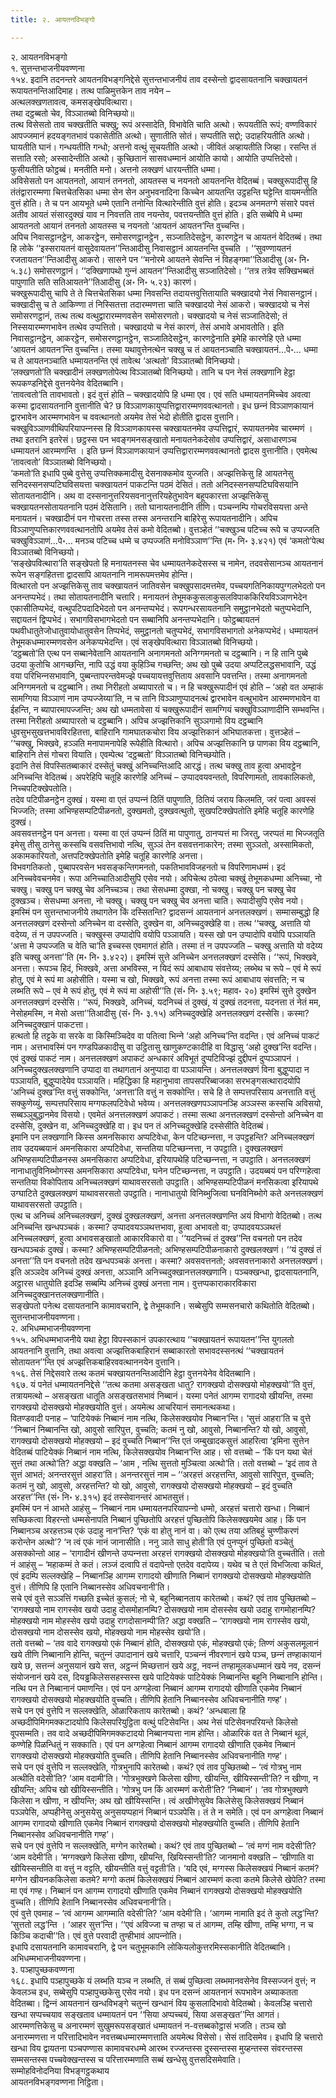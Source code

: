 ```yaml
---
title: २. आयतनविभङ्गो

---
```

२. आयतनविभङ्गो  
१. सुत्तन्तभाजनीयवण्णना  
१५४. इदानि तदनन्तरे आयतनविभङ्गनिद्देसे सुत्तन्तभाजनीयं ताव दस्सेन्तो द्वादसायतनानि चक्खायतनं रूपायतनन्तिआदिमाह। तत्थ पाळिमुत्तकेन ताव नयेन –  
अत्थलक्खणतावत्व, कमसङ्खेपवित्थारा।  
तथा दट्ठब्बतो चेव, विञ्‍ञातब्बो विनिच्छयो॥  
तत्थ विसेसतो ताव चक्खतीति चक्खु; रूपं अस्सादेति, विभावेति चाति अत्थो। रूपयतीति रूपं; वण्णविकारं आपज्‍जमानं हदयङ्गतभावं पकासेतीति अत्थो। सुणातीति सोतं। सप्पतीति सद्दो; उदाहरियतीति अत्थो। घायतीति घानं। गन्धयतीति गन्धो; अत्तनो वत्थुं सूचयतीति अत्थो। जीवितं अव्हायतीति जिव्हा। रसन्ति तं सत्ताति रसो; अस्सादेन्तीति अत्थो। कुच्छितानं सासवधम्मानं आयोति कायो। आयोति उप्पत्तिदेसो। फुसीयतीति फोट्ठब्बं। मनतीति मनो। अत्तनो लक्खणं धारयन्तीति धम्मा।  
अविसेसतो पन आयतनतो, आयानं तननतो, आयतस्स च नयनतो आयतनन्ति वेदितब्बं। चक्खुरूपादीसु हि तंतंद्वारारम्मणा चित्तचेतसिका धम्मा सेन सेन अनुभवनादिना किच्‍चेन आयतन्ति उट्ठहन्ति घट्टेन्ति वायमन्तीति वुत्तं होति। ते च पन आयभूते धम्मे एतानि तनोन्ति वित्थारेन्तीति वुत्तं होति। इदञ्‍च अनमतग्गे संसारे पवत्तं अतीव आयतं संसारदुक्खं याव न निवत्तति ताव नयन्तेव, पवत्तयन्तीति वुत्तं होति। इति सब्बेपि मे धम्मा आयतनतो आयानं तननतो आयतस्स च नयनतो ‘आयतनं आयतन’न्ति वुच्‍चन्ति।  
अपिच निवासट्ठानट्ठेन, आकरट्ठेन, समोसरणट्ठानट्ठेन , सञ्‍जातिदेसट्ठेन, कारणट्ठेन च आयतनं वेदितब्बं। तथा हि लोके ‘‘इस्सरायतनं वासुदेवायतन’’न्तिआदीसु निवासट्ठानं आयतनन्ति वुच्‍चति । ‘‘सुवण्णायतनं रजतायतन’’न्तिआदीसु आकरो। सासने पन ‘‘मनोरमे आयतने सेवन्ति नं विहङ्गमा’’तिआदीसु (अ॰ नि॰ ५.३८) समोसरणट्ठानं। ‘‘दक्खिणापथो गुन्‍नं आयतन’’न्तिआदीसु सञ्‍जातिदेसो। ‘‘तत्र तत्रेव सक्खिभब्बतं पापुणाति सति सतिआयतने’’तिआदीसु (अ॰ नि॰ ५.२३) कारणं।  
चक्खुरूपादीसु चापि ते ते चित्तचेतसिका धम्मा निवसन्ति तदायत्तवुत्तितायाति चक्खादयो नेसं निवासनट्ठानं। चक्खादीसु च ते आकिण्णा तं निस्सितत्ता तदारम्मणत्ता चाति चक्खादयो नेसं आकरो। चक्खादयो च नेसं समोसरणट्ठानं, तत्थ तत्थ वत्थुद्वारारम्मणवसेन समोसरणतो। चक्खादयो च नेसं सञ्‍जातिदेसो; तं निस्सयारम्मणभावेन तत्थेव उप्पत्तितो। चक्खादयो च नेसं कारणं, तेसं अभावे अभावतोति। इति निवासट्ठानट्ठेन, आकरट्ठेन, समोसरणट्ठानट्ठेन, सञ्‍जातिदेसट्ठेन, कारणट्ठेनाति इमेहि कारणेहि एते धम्मा ‘आयतनं आयतन’न्ति वुच्‍चन्ति। तस्मा यथावुत्तेनत्थेन चक्खु च तं आयतनञ्‍चाति चक्खायतनं…पे॰… धम्मा च ते आयतनञ्‍चाति धम्मायतनन्ति एवं तावेत्थ ‘अत्थतो’ विञ्‍ञातब्बो विनिच्छयो।  
‘लक्खणतो’ति चक्खादीनं लक्खणतोपेत्थ विञ्‍ञातब्बो विनिच्छयो। तानि च पन नेसं लक्खणानि हेट्ठा रूपकण्डनिद्देसे वुत्तनयेनेव वेदितब्बानि।  
‘तावत्वतो’ति तावभावतो। इदं वुत्तं होति – चक्खादयोपि हि धम्मा एव। एवं सति धम्मायतनमिच्‍चेव अवत्वा कस्मा द्वादसायतनानि वुत्तानीति चे? छ विञ्‍ञाणकायुप्पत्तिद्वारारम्मणववत्थानतो। इध छन्‍नं विञ्‍ञाणकायानं द्वारभावेन आरम्मणभावेन च ववत्थानतो अयमेव तेसं भेदो होतीति द्वादस वुत्तानि। चक्खुविञ्‍ञाणवीथिपरियापन्‍नस्स हि विञ्‍ञाणकायस्स चक्खायतनमेव उप्पत्तिद्वारं, रूपायतनमेव चारम्मणं । तथा इतरानि इतरेसं। छट्ठस्स पन भवङ्गमनसङ्खातो मनायतनेकदेसोव उप्पत्तिद्वारं, असाधारणञ्‍च धम्मायतनं आरम्मणन्ति । इति छन्‍नं विञ्‍ञाणकायानं उप्पत्तिद्वारारम्मणववत्थानतो द्वादस वुत्तानीति। एवमेत्थ ‘तावत्वतो’ विञ्‍ञातब्बो विनिच्छयो।  
‘कमतो’ति इधापि पुब्बे वुत्तेसु उप्पत्तिक्‍कमादीसु देसनाक्‍कमोव युज्‍जति। अज्झत्तिकेसु हि आयतनेसु सनिदस्सनसप्पटिघविसयत्ता चक्खायतनं पाकटन्ति पठमं देसितं। ततो अनिदस्सनसप्पटिघविसयानि सोतायतनादीनि। अथ वा दस्सनानुत्तरियसवनानुत्तरियहेतुभावेन बहूपकारत्ता अज्झत्तिकेसु चक्खायतनसोतायतनानि पठमं देसितानि। ततो घानायतनादीनि तीणि। पञ्‍चन्‍नम्पि गोचरविसयत्ता अन्ते मनायतनं। चक्खादीनं पन गोचरत्ता तस्स तस्स अनन्तरानि बाहिरेसु रूपायतनादीनि। अपिच विञ्‍ञाणुप्पत्तिकारणववत्थानतोपि अयमेव तेसं कमो वेदितब्बो। वुत्तञ्हेतं ‘‘चक्खुञ्‍च पटिच्‍च रूपे च उप्पज्‍जति चक्खुविञ्‍ञाणं…पे॰… मनञ्‍च पटिच्‍च धम्मे च उप्पज्‍जति मनोविञ्‍ञाण’’न्ति (म॰ नि॰ ३.४२१) एवं ‘कमतो’पेत्थ विञ्‍ञातब्बो विनिच्छयो।  
‘सङ्खेपवित्थारा’ति सङ्खेपतो हि मनायतनस्स चेव धम्मायतनेकदेसस्स च नामेन, तदवसेसानञ्‍च आयतनानं रूपेन सङ्गहितत्ता द्वादसापि आयतनानि नामरूपमत्तमेव होन्ति।  
वित्थारतो पन अज्झत्तिकेसु ताव चक्खायतनं जातिवसेन चक्खुपसादमत्तमेव, पच्‍चयगतिनिकायपुग्गलभेदतो पन अनन्तप्पभेदं। तथा सोतायतनादीनि चत्तारि। मनायतनं तेभूमककुसलाकुसलविपाककिरियविञ्‍ञाणभेदेन एकासीतिप्पभेदं, वत्थुपटिपदादिभेदतो पन अनन्तप्पभेदं। रूपगन्धरसायतनानि समुट्ठानभेदतो चतुप्पभेदानि, सद्दायतनं द्विप्पभेदं। सभागविसभागभेदतो पन सब्बानिपि अनन्तप्पभेदानि। फोट्ठब्बायतनं पथवीधातुतेजोधातुवायोधातुवसेन तिप्पभेदं, समुट्ठानतो चतुप्पभेदं, सभागविसभागतो अनेकप्पभेदं। धम्मायतनं तेभूमकधम्मारम्मणवसेन अनेकप्पभेदन्ति। एवं सङ्खेपवित्थारा विञ्‍ञातब्बो विनिच्छयो।  
‘दट्ठब्बतो’ति एत्थ पन सब्बानेवेतानि आयतनानि अनागमनतो अनिग्गमनतो च दट्ठब्बानि। न हि तानि पुब्बे उदया कुतोचि आगच्छन्ति, नापि उद्धं वया कुहिञ्‍चि गच्छन्ति; अथ खो पुब्बे उदया अप्पटिलद्धसभावानि, उद्धं वया परिभिन्‍नसभावानि, पुब्बन्तापरन्तवेमज्झे पच्‍चयायत्तवुत्तिताय अवसानि पवत्तन्ति। तस्मा अनागमनतो अनिग्गमनतो च दट्ठब्बानि। तथा निरीहतो अब्यापारतो च। न हि चक्खुरूपादीनं एवं होति – ‘अहो वत अम्हाकं सामग्गिया विञ्‍ञाणं नाम उप्पज्‍जेय्या’ति, न च तानि विञ्‍ञाणुप्पादनत्थं द्वारभावेन वत्थुभावेन आरम्मणभावेन वा ईहन्ति, न ब्यापारमापज्‍जन्ति; अथ खो धम्मतावेसा यं चक्खुरूपादीनं सामग्गियं चक्खुविञ्‍ञाणादीनि सम्भवन्ति। तस्मा निरीहतो अब्यापारतो च दट्ठब्बानि। अपिच अज्झत्तिकानि सुञ्‍ञगामो विय दट्ठब्बानि धुवसुभसुखत्तभावविरहितत्ता, बाहिरानि गामघातकचोरा विय अज्झत्तिकानं अभिघातकत्ता। वुत्तञ्हेतं – ‘‘चक्खु, भिक्खवे, हञ्‍ञति मनापामनापेहि रूपेहीति वित्थारो। अपिच अज्झत्तिकानि छ पाणका विय दट्ठब्बानि, बाहिरानि तेसं गोचरा वियाति। एवम्पेत्थ ‘दट्ठब्बतो’ विञ्‍ञातब्बो विनिच्छयोति।  
इदानि तेसं विपस्सितब्बाकारं दस्सेतुं चक्खुं अनिच्‍चन्तिआदि आरद्धं। तत्थ चक्खु ताव हुत्वा अभावट्ठेन अनिच्‍चन्ति वेदितब्बं। अपरेहिपि चतूहि कारणेहि अनिच्‍चं – उप्पादवयवन्ततो, विपरिणामतो, तावकालिकतो, निच्‍चपटिक्खेपतोति।  
तदेव पटिपीळनट्ठेन दुक्खं। यस्मा वा एतं उप्पन्‍नं ठितिं पापुणाति, ठितियं जराय किलमति, जरं पत्वा अवस्सं भिज्‍जति; तस्मा अभिण्हसम्पटिपीळनतो, दुक्खमतो, दुक्खवत्थुतो, सुखपटिक्खेपतोति इमेहि चतूहि कारणेहि दुक्खं।  
अवसवत्तनट्ठेन पन अनत्ता। यस्मा वा एतं उप्पन्‍नं ठितिं मा पापुणातु, ठानप्पत्तं मा जिरतु, जरप्पतं मा भिज्‍जतूति इमेसु तीसु ठानेसु कस्सचि वसवत्तिभावो नत्थि, सुञ्‍ञं तेन वसवत्तनाकारेन; तस्मा सुञ्‍ञतो, अस्सामिकतो, अकामकारियतो, अत्तपटिक्खेपतोति इमेहि चतूहि कारणेहि अनत्ता।  
विभवगतिकतो , पुब्बापरवसेन भवसङ्कन्तिगमनतो, पकतिभावविजहनतो च विपरिणामधम्मं। इदं अनिच्‍चवेवचनमेव। रूपा अनिच्‍चातिआदीसुपि एसेव नयो। अपिचेत्थ ठपेत्वा चक्खुं तेभूमकधम्मा अनिच्‍चा, नो चक्खु। चक्खु पन चक्खु चेव अनिच्‍चञ्‍च। तथा सेसधम्मा दुक्खा, नो चक्खु। चक्खु पन चक्खु चेव दुक्खञ्‍च। सेसधम्मा अनत्ता, नो चक्खु। चक्खु पन चक्खु चेव अनत्ता चाति। रूपादीसुपि एसेव नयो।  
इमस्मिं पन सुत्तन्तभाजनीये तथागतेन किं दस्सितन्ति? द्वादसन्‍नं आयतनानं अनत्तलक्खणं। सम्मासम्बुद्धो हि अनत्तलक्खणं दस्सेन्तो अनिच्‍चेन वा दस्सेति, दुक्खेन वा, अनिच्‍चदुक्खेहि वा। तत्थ ‘‘चक्खु, अत्ताति यो वदेय्य, तं न उपपज्‍जति। चक्खुस्स उप्पादोपि वयोपि पञ्‍ञायति। यस्स खो पन उप्पादोपि वयोपि पञ्‍ञायति ‘अत्ता मे उप्पज्‍जति च वेति चा’ति इच्‍चस्स एवमागतं होति। तस्मा तं न उपपज्‍जति – चक्खु अत्ताति यो वदेय्य इति चक्खु अनत्ता’’ति (म॰ नि॰ ३.४२२)। इमस्मिं सुत्ते अनिच्‍चेन अनत्तलक्खणं दस्सेसि। ‘‘रूपं, भिक्खवे, अनत्ता। रूपञ्‍च हिदं, भिक्खवे, अत्ता अभविस्स, न यिदं रूपं आबाधाय संवत्तेय्य; लब्भेथ च रूपे – एवं मे रूपं होतु, एवं मे रूपं मा अहोसीति। यस्मा च खो, भिक्खवे, रूपं अनत्ता तस्मा रूपं आबाधाय संवत्तति; न च लब्भति रूपे – एवं मे रूपं होतु, एवं मे रूपं मा अहोसी’’ति (सं॰ नि॰ ३.५९; महाव॰ २०) इमस्मिं सुत्ते दुक्खेन अनत्तलक्खणं दस्सेसि। ‘‘रूपं, भिक्खवे, अनिच्‍चं, यदनिच्‍चं तं दुक्खं, यं दुक्खं तदनत्ता, यदनत्ता तं नेतं मम, नेसोहमस्मि, न मेसो अत्ता’’तिआदीसु (सं॰ नि॰ ३.१५) अनिच्‍चदुक्खेहि अनत्तलक्खणं दस्सेसि। कस्मा? अनिच्‍चदुक्खानं पाकटत्ता।  
हत्थतो हि तट्टके वा सरके वा किस्मिञ्‍चिदेव वा पतित्वा भिन्‍ने ‘अहो अनिच्‍च’न्ति वदन्ति। एवं अनिच्‍चं पाकटं नाम। अत्तभावस्मिं पन गण्डपिळकादीसु वा उट्ठितासु खाणुकण्टकादीहि वा विद्धासु ‘अहो दुक्ख’न्ति वदन्ति। एवं दुक्खं पाकटं नाम। अनत्तलक्खणं अपाकटं अन्धकारं अविभूतं दुप्पटिविज्झं दुद्दीपनं दुप्पञ्‍ञापनं । अनिच्‍चदुक्खलक्खणानि उप्पादा वा तथागतानं अनुप्पादा वा पञ्‍ञायन्ति। अनत्तलक्खणं विना बुद्धुप्पादा न पञ्‍ञायति, बुद्धुप्पादेयेव पञ्‍ञायति। महिद्धिका हि महानुभावा तापसपरिब्बाजका सरभङ्गसत्थारादयोपि ‘अनिच्‍चं दुक्ख’न्ति वत्तुं सक्‍कोन्ति, ‘अनत्ता’ति वत्तुं न सक्‍कोन्ति। सचे हि ते सम्पत्तपरिसाय अनत्ताति वत्तुं सक्‍कुणेय्युं, सम्पत्तपरिसाय मग्गफलपटिवेधो भवेय्य। अनत्तलक्खणपञ्‍ञापनञ्हि अञ्‍ञस्स कस्सचि अविसयो, सब्बञ्‍ञुबुद्धानमेव विसयो। एवमेतं अनत्तलक्खणं अपाकटं। तस्मा सत्था अनत्तलक्खणं दस्सेन्तो अनिच्‍चेन वा दस्सेसि, दुक्खेन वा, अनिच्‍चदुक्खेहि वा। इध पन तं अनिच्‍चदुक्खेहि दस्सेसीति वेदितब्बं।  
इमानि पन लक्खणानि किस्स अमनसिकारा अप्पटिवेधा, केन पटिच्छन्‍नत्ता, न उपट्ठहन्ति? अनिच्‍चलक्खणं ताव उदयब्बयानं अमनसिकारा अप्पटिवेधा, सन्ततिया पटिच्छन्‍नत्ता, न उपट्ठाति। दुक्खलक्खणं अभिण्हसम्पटिपीळनस्स अमनसिकारा अप्पटिवेधा, इरियापथेहि पटिच्छन्‍नत्ता, न उपट्ठाति। अनत्तलक्खणं नानाधातुविनिब्भोगस्स अमनसिकारा अप्पटिवेधा, घनेन पटिच्छन्‍नत्ता, न उपट्ठाति। उदयब्बयं पन परिग्गहेत्वा सन्ततिया विकोपिताय अनिच्‍चलक्खणं याथावसरसतो उपट्ठाति। अभिण्हसम्पटिपीळनं मनसिकत्वा इरियापथे उग्घाटिते दुक्खलक्खणं याथावसरसतो उपट्ठाति। नानाधातुयो विनिब्भुजित्वा घनविनिब्भोगे कते अनत्तलक्खणं याथावसरसतो उपट्ठाति।  
एत्थ च अनिच्‍चं अनिच्‍चलक्खणं, दुक्खं दुक्खलक्खणं, अनत्ता अनत्तलक्खणन्ति अयं विभागो वेदितब्बो। तत्थ अनिच्‍चन्ति खन्धपञ्‍चकं। कस्मा? उप्पादवयञ्‍ञथत्तभावा, हुत्वा अभावतो वा; उप्पादवयञ्‍ञथत्तं अनिच्‍चलक्खणं, हुत्वा अभावसङ्खातो आकारविकारो वा। ‘‘यदनिच्‍चं तं दुक्ख’’न्ति वचनतो पन तदेव खन्धपञ्‍चकं दुक्खं। कस्मा? अभिण्हसम्पटिपीळनतो; अभिण्हसम्पटिपीळनाकारो दुक्खलक्खणं। ‘‘यं दुक्खं तं अनत्ता’’ति पन वचनतो तदेव खन्धपञ्‍चकं अनत्ता। कस्मा? अवसवत्तनतो; अवसवत्तनाकारो अनत्तलक्खणं। इति अञ्‍ञदेव अनिच्‍चं दुक्खं अनत्ता, अञ्‍ञानि अनिच्‍चदुक्खानत्तलक्खणानि। पञ्‍चक्खन्धा, द्वादसायतनानि, अट्ठारस धातुयोति इदञ्हि सब्बम्पि अनिच्‍चं दुक्खं अनत्ता नाम। वुत्तप्पकाराकारविकारा अनिच्‍चदुक्खानत्तलक्खणानीति।  
सङ्खेपतो पनेत्थ दसायतनानि कामावचरानि, द्वे तेभूमकानि। सब्बेसुपि सम्मसनचारो कथितोति वेदितब्बो।  
सुत्तन्तभाजनीयवण्णना।  
२. अभिधम्मभाजनीयवण्णना  
१५५. अभिधम्मभाजनीये यथा हेट्ठा विपस्सकानं उपकारत्थाय ‘‘चक्खायतनं रूपायतन’’न्ति युगलतो आयतनानि वुत्तानि, तथा अवत्वा अज्झत्तिकबाहिरानं सब्बाकारतो सभावदस्सनत्थं ‘‘चक्खायतनं सोतायतन’’न्ति एवं अज्झत्तिकबाहिरववत्थाननयेन वुत्तानि।  
१५६. तेसं निद्देसवारे तत्थ कतमं चक्खायतनन्तिआदीनि हेट्ठा वुत्तनयेनेव वेदितब्बानि।  
१६७. यं पनेतं धम्मायतननिद्देसे ‘‘तत्थ कतमा असङ्खता धातु? रागक्खयो दोसक्खयो मोहक्खयो’’ति वुत्तं, तत्रायमत्थो – असङ्खता धातूति असङ्खतसभावं निब्बानं। यस्मा पनेतं आगम्म रागादयो खीयन्ति, तस्मा रागक्खयो दोसक्खयो मोहक्खयोति वुत्तं। अयमेत्थ आचरियानं समानत्थकथा।  
वितण्डवादी पनाह – ‘पाटियेक्‍कं निब्बानं नाम नत्थि, किलेसक्खयोव निब्बान’न्ति। ‘सुत्तं आहरा’ति च वुत्ते ‘‘निब्बानं निब्बानन्ति खो, आवुसो सारिपुत्त, वुच्‍चति; कतमं नु खो, आवुसो, निब्बानन्ति? यो खो, आवुसो, रागक्खयो दोसक्खयो मोहक्खयो – इदं वुच्‍चति निब्बान’’न्ति एतं जम्बुखादकसुत्तं आहरित्वा ‘इमिना सुत्तेन वेदितब्बं पाटियेक्‍कं निब्बानं नाम नत्थि, किलेसक्खयोव निब्बान’न्ति आह। सो वत्तब्बो – ‘किं पन यथा चेतं सुत्तं तथा अत्थो’ति? अद्धा वक्खति – ‘आम , नत्थि सुत्ततो मुञ्‍चित्वा अत्थो’ति। ततो वत्तब्बो – ‘इदं ताव ते सुत्तं आभतं; अनन्तरसुत्तं आहरा’ति। अनन्तरसुत्तं नाम – ‘‘अरहत्तं अरहत्तन्ति, आवुसो सारिपुत्त, वुच्‍चति; कतमं नु खो, आवुसो, अरहत्तन्ति? यो खो, आवुसो, रागक्खयो दोसक्खयो मोहक्खयो – इदं वुच्‍चति अरहत्त’’न्ति (सं॰ नि॰ ४.३१५) इदं तस्सेवानन्तरं आभतसुत्तं।  
इमस्मिं पन नं आभते आहंसु – ‘निब्बानं नाम धम्मायतनपरियापन्‍नो धम्मो, अरहत्तं चत्तारो खन्धा। निब्बानं सच्छिकत्वा विहरन्तो धम्मसेनापति निब्बानं पुच्छितोपि अरहत्तं पुच्छितोपि किलेसक्खयमेव आह। किं पन निब्बानञ्‍च अरहत्तञ्‍च एकं उदाहु नान’न्ति? ‘एकं वा होतु नानं वा। को एत्थ तया अतिबहुं चुण्णीकरणं करोन्तेन अत्थो’? ‘न त्वं एकं नानं जानासीति। ननु ञाते साधु होती’ति एवं पुनप्पुनं पुच्छितो वञ्‍चेतुं असक्‍कोन्तो आह – ‘रागादीनं खीणन्ते उप्पन्‍नत्ता अरहत्तं रागक्खयो दोसक्खयो मोहक्खयो’ति वुच्‍चतीति। ततो नं आहंसु – ‘महाकम्मं ते कतं। लञ्‍जं दत्वापि तं वदापेन्तो एतदेव वदापेय्य। यथेव च ते एतं विभजित्वा कथितं, एवं इदम्पि सल्‍लक्खेहि – निब्बानञ्हि आगम्म रागादयो खीणाति निब्बानं रागक्खयो दोसक्खयो मोहक्खयोति वुत्तं। तीणिपि हि एतानि निब्बानस्सेव अधिवचनानी’ति।  
सचे एवं वुत्ते सञ्‍ञत्तिं गच्छति इच्‍चेतं कुसलं; नो चे, बहुनिब्बानताय कारेतब्बो। कथं? एवं ताव पुच्छितब्बो – ‘रागक्खयो नाम रागस्सेव खयो उदाहु दोसमोहानम्पि? दोसक्खयो नाम दोसस्सेव खयो उदाहु रागमोहानम्पि? मोहक्खयो नाम मोहस्सेव खयो उदाहु रागदोसानम्पी’ति? अद्धा वक्खति – ‘रागक्खयो नाम रागस्सेव खयो, दोसक्खयो नाम दोसस्सेव खयो, मोहक्खयो नाम मोहस्सेव खयो’ति।  
ततो वत्तब्बो – ‘तव वादे रागक्खयो एकं निब्बानं होति, दोसक्खयो एकं, मोहक्खयो एकं; तिण्णं अकुसलमूलानं खये तीणि निब्बानानि होन्ति, चतुन्‍नं उपादानानं खये चत्तारि, पञ्‍चन्‍नं नीवरणानं खये पञ्‍च, छन्‍नं तण्हाकायानं खये छ, सत्तन्‍नं अनुसयानं खये सत्त, अट्ठन्‍नं मिच्छत्तानं खये अट्ठ, नवन्‍नं तण्हामूलकधम्मानं खये नव, दसन्‍नं संयोजनानं खये दस, दियड्ढकिलेससहस्सस्स खये पाटियेक्‍कं पाटियेक्‍कं निब्बानन्ति बहूनि निब्बानानि होन्ति। नत्थि पन ते निब्बानानं पमाणन्ति। एवं पन अग्गहेत्वा निब्बानं आगम्म रागादयो खीणाति एकमेव निब्बानं रागक्खयो दोसक्खयो मोहक्खयोति वुच्‍चति। तीणिपि हेतानि निब्बानस्सेव अधिवचनानीति गण्ह’।  
सचे पन एवं वुत्तेपि न सल्‍लक्खेति, ओळारिकताय कारेतब्बो। कथं? ‘अन्धबाला हि अच्छदीपिमिगमक्‍कटादयोपि किलेसपरियुट्ठिता वत्थुं पटिसेवन्ति। अथ नेसं पटिसेवनपरियन्ते किलेसो वूपसम्मति। तव वादे अच्छदीपिमिगमक्‍कटादयो निब्बानप्पत्ता नाम होन्ति। ओळारिकं वत ते निब्बानं थूलं, कण्णेहि पिळन्धितुं न सक्‍काति। एवं पन अग्गहेत्वा निब्बानं आगम्म रागादयो खीणाति एकमेव निब्बानं रागक्खयो दोसक्खयो मोहक्खयोति वुच्‍चति। तीणिपि हेतानि निब्बानस्सेव अधिवचनानीति गण्ह’।  
सचे पन एवं वुत्तेपि न सल्‍लक्खेति, गोत्रभुनापि कारेतब्बो। कथं? एवं ताव पुच्छितब्बो – ‘त्वं गोत्रभु नाम अत्थीति वदेसी’ति? ‘आम वदामी’ति। ‘गोत्रभुक्खणे किलेसा खीणा, खीयन्ति, खीयिस्सन्ती’ति? न खीणा, न खीयन्ति; अपिच खो खीयिस्सन्तीति। ‘गोत्रभु पन किं आरम्मणं करोती’ति? ‘निब्बानं’। ‘तव गोत्रभुक्खणे किलेसा न खीणा, न खीयन्ति; अथ खो खीयिस्सन्ति। त्वं अखीणेसुयेव किलेसेसु किलेसक्खयं निब्बानं पञ्‍ञपेसि, अप्पहीनेसु अनुसयेसु अनुसयप्पहानं निब्बानं पञ्‍ञपेसि। तं ते न समेति। एवं पन अग्गहेत्वा निब्बानं आगम्म रागादयो खीणाति एकमेव निब्बानं रागक्खयो दोसक्खयो मोहक्खयोति वुच्‍चति। तीणिपि हेतानि निब्बानस्सेव अधिवचनानीति गण्ह’।  
सचे पन एवं वुत्तेपि न सल्‍लक्खेति, मग्गेन कारेतब्बो। कथं? एवं ताव पुच्छितब्बो – ‘त्वं मग्गं नाम वदेसी’ति? ‘आम वदेमी’ति। ‘मग्गक्खणे किलेसा खीणा, खीयन्ति, खियिस्सन्ती’ति? जानमानो वक्खति – ‘खीणाति वा खीयिस्सन्तीति वा वत्तुं न वट्टति, खीयन्तीति वत्तुं वट्टती’ति। ‘यदि एवं, मग्गस्स किलेसक्खयं निब्बानं कतमं? मग्गेन खीयनककिलेसा कतमे? मग्गो कतमं किलेसक्खयं निब्बानं आरम्मणं कत्वा कतमे किलेसे खेपेति? तस्मा मा एवं गण्ह। निब्बानं पन आगम्म रागादयो खीणाति एकमेव निब्बानं रागक्खयो दोसक्खयो मोहक्खयोति वुच्‍चति। तीणिपि हेतानि निब्बानस्सेव अधिवचनानी’ति।  
एवं वुत्ते एवमाह – ‘त्वं आगम्म आगम्माति वदेसी’ति? ‘आम वदेमी’ति। ‘आगम्म नामाति इदं ते कुतो लद्ध’न्ति? ‘सुत्ततो लद्ध’न्ति । ‘आहर सुत्त’न्ति। ‘‘एवं अविज्‍जा च तण्हा च तं आगम्म, तम्हि खीणा, तम्हि भग्गा, न च किञ्‍चि कदाची’’ति। एवं वुत्ते परवादी तुण्हीभावं आपन्‍नोति।  
इधापि दसायतनानि कामावचरानि, द्वे पन चतुभूमकानि लोकियलोकुत्तरमिस्सकानीति वेदितब्बानि।  
अभिधम्मभाजनीयवण्णना।  
३. पञ्हापुच्छकवण्णना  
१६८. इधापि पञ्हापुच्छके यं लब्भति यञ्‍च न लब्भति, तं सब्बं पुच्छित्वा लब्भमानवसेनेव विस्सज्‍जनं वुत्तं; न केवलञ्‍च इध, सब्बेसुपि पञ्हापुच्छकेसु एसेव नयो। इध पन दसन्‍नं आयतनानं रूपभावेन अब्याकतता वेदितब्बा। द्विन्‍नं आयतनानं खन्धविभङ्गे चतुन्‍नं खन्धानं विय कुसलादिभावो वेदितब्बो। केवलञ्हि चत्तारो खन्धा सप्पच्‍चयाव सङ्खताव धम्मायतनं पन ‘‘सिया अप्पच्‍चयं, सिया असङ्खत’’न्ति आगतं। आरम्मणत्तिकेसु च अनारम्मणं सुखुमरूपसङ्खातं धम्मायतनं न-वत्तब्बकोट्ठासं भजति। तञ्‍च खो अनारम्मणत्ता न परित्तादिभावेन नवत्तब्बधम्मारम्मणत्ताति अयमेत्थ विसेसो। सेसं तादिसमेव। इधापि हि चत्तारो खन्धा विय द्वायतना पञ्‍चपण्णास कामावचरधम्मे आरब्भ रज्‍जन्तस्स दुस्सन्तस्स मुय्हन्तस्स संवरन्तस्स सम्मसन्तस्स पच्‍चवेक्खन्तस्स च परित्तारम्मणाति सब्बं खन्धेसु वुत्तसदिसमेवाति।  
सम्मोहविनोदनिया विभङ्गट्ठकथाय  
आयतनविभङ्गवण्णना निट्ठिता।  